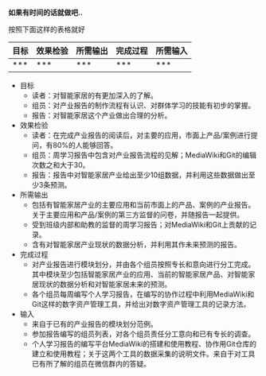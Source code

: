 **如果有时间的话就做吧..**

按照下面这样的表格就好

| 目标 | 效果检验 | 所需输出 | 完成过程 | 所需输入 |
| ---- | -------- | -------- | -------- | -------- |
| ***  | ***      | ***      | ***      | ***      |

- 目标
  - 读者：对智能家居的有更加深入的了解。
  - 组员：对产业报告的制作流程有认识、对群体学习的技能有初步的掌握。
  - 报告：对智能家居这个产业做出合理的分析。
- 效果检验
  - 读者：在完成产业报告的阅读后，对主要的应用，市面上产品/案例进行提问，有80%的人能够回答。
  - 组员：周学习报告中包含对产业报告流程的见解；MediaWiki和Git的编辑次数之和大于30。
  - 报告：报告中对智能家居产业给出至少10组数据，并利用这些数据做出至少3条预测。
- 所需输出
  - 包括有智能家居产业的主要应用和当前市面上的产品、案例的产业报告。关于主要应用和产品/案例的第三方监督的问卷，并随报告一起提供。
  - 受到班级内部和助教的监督的周学习报告；对MediaWiki和Git上贡献的记录。
  - 含有对智能家居产业现状的数据分析，并利用其作未来预测的报告。
- 完成过程
  - 对产业报告进行模块划分，并由各个组员按照专长和意向进行分工完成。其中模块至少包括智能家居产业的应用、当前的智能家居产品、对智能家居现状的数据分析和对智能家居未来的预测。
  - 各个组员每周编写个人学习报告，在编写的协作过程中利用MediaWiki和Git这样的数字资产管理工具，并给出对数字资产管理工具的记录方法。
- 输入
  - 来自于已有的产业报告的模块划分范例。
  - 参加报告编写的组员列表，对各个组员责任分工意向和已有专长的调查。
  - 个人学习报告的编写平台MediaWiki的搭建和使用教程、协作用Git仓库的建立和使用教程；关于这两个工具的数据采集的说明文件。来自于对工具已有所了解的组员在微信群内的答疑。
